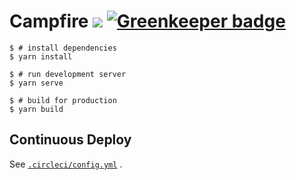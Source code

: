 # Campfire [![](https://circleci.com/gh/844196/campfire.svg?style=shield&circle-token=c69ad222831db1371c3c02e4d18819664a3e3ccd)](https://circleci.com/gh/844196/campfire) [![Greenkeeper badge](https://badges.greenkeeper.io/844196/campfire.svg)](https://greenkeeper.io/)

```console
$ # install dependencies
$ yarn install

$ # run development server
$ yarn serve

$ # build for production
$ yarn build
```

## Continuous Deploy

See [`.circleci/config.yml`](https://github.com/844196/campfire/blob/master/.circleci/config.yml) .
